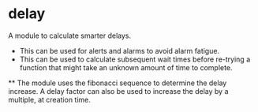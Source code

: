 # delay
A module to calculate smarter delays. 
- This can be used for alerts and alarms to avoid alarm fatigue. 
- This can be used to calculate subsequent wait times before re-trying a function that might take an unknown amount of time to complete.

** The module uses the fibonacci sequence to determine the delay increase. A delay factor can also be used to increase the delay by a multiple, at creation time.

